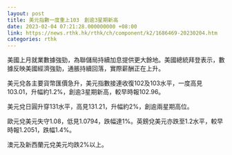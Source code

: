 ```yaml
---
layout: post
title: 美元指數一度重上103　創逾3星期新高
date: 2023-02-04 07:21:28.000000000 +08:00
link: https://news.rthk.hk/rthk/ch/component/k2/1686469-20230204.htm
categories: rthk
---
```


美國上月就業數據強勁，為聯儲局持續加息提供更大餘地。美國總統拜登表示，數據反映美國經濟強勁，通脹持續回落，實際薪酬正在上升。

美元兌各主要貨幣匯價急升，美元指數接連收復102及103水平，一度高見103.01，升幅約1.2%，創逾3星期新高，較早時報102.96。

美元兌日圓升穿131水平，高見131.21，升幅約2%，創逾兩星期高位。

歐元兌美元失守1.08，低見1.0794，跌幅達1%。英鎊兌美元亦跌至1.2水平，較早時報1.2051，跌幅1.4%。

澳元及新西蘭元兌美元均跌2%以上。
